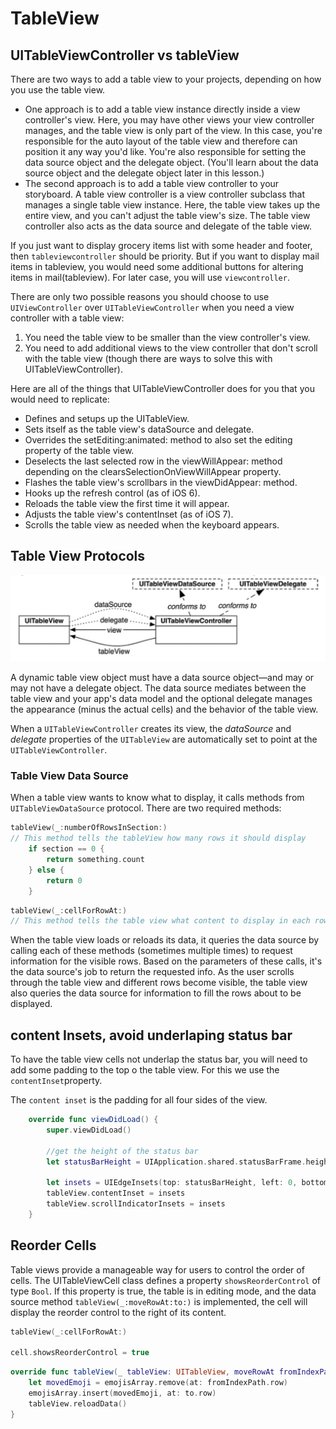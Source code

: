 # TableView

## UITableViewController vs tableView

There are two ways to add a table view to your projects, depending on how you use the table view.

* One approach is to add a table view instance directly inside a view controller's view. Here, you may have other views your view controller manages, and the table view is only part of the view. In this case, you're responsible for the auto layout of the table view and therefore can position it any way you'd like. You're also responsible for setting the data source object and the delegate object. (You'll learn about the data source object and the delegate object later in this lesson.)
* The second approach is to add a table view controller to your storyboard. A table view controller is a view controller subclass that manages a single table view instance. Here, the table view takes up the entire view, and you can't adjust the table view's size. The table view controller also acts as the data source and delegate of the table view.

If you just want to display grocery items list with some header and footer, then `tableviewcontroller` should be priority. But if you want to display mail items in tableview, you would need some additional buttons for altering items in mail(tableview). For later case, you will use `viewcontroller`.

There are only two possible reasons you should choose to use `UIViewController` over `UITableViewController` when you need a view controller with a table view:

1. You need the table view to be smaller than the view controller's view.
2. You need to add additional views to the view controller that don't scroll with the table view (though there are ways to solve this with UITableViewController).

Here are all of the things that UITableViewController does for you that you would need to replicate:

* Defines and setups up the UITableView.
* Sets itself as the table view's dataSource and delegate.
* Overrides the setEditing:animated: method to also set the editing property of the table view.
* Deselects the last selected row in the viewWillAppear: method depending on the clearsSelectionOnViewWillAppear property.
* Flashes the table view's scrollbars in the viewDidAppear: method.
* Hooks up the refresh control (as of iOS 6).
* Reloads the table view the first time it will appear.
* Adjusts the table view's contentInset (as of iOS 7).
* Scrolls the table view as needed when the keyboard appears.

## Table View Protocols

![UITableView diagram](tableView.png)

A dynamic table view object must have a data source object—and may or may not have a delegate object. The data source mediates between the table view and your app's data model and the optional delegate manages the appearance (minus the actual cells) and the behavior of the table view.

When a `UITableViewController` creates its view, the *dataSource* and *delegate* properties of the `UITableView` are automatically set to point at the `UITableViewController`.

### Table View Data Source

When a table view wants to know what to display, it calls methods from `UITableViewDataSource` protocol. There are two required methods:

```Swift
tableView(_:numberOfRowsInSection:)
// This method tells the tableView how many rows it should display
    if section == 0 {
        return something.count
    } else {
        return 0
    }
```

```Swift
tableView(_:cellForRowAt:)
// This method tells the table view what content to display in each row
```

When the table view loads or reloads its data, it queries the data source by calling each of these methods (sometimes multiple times) to request information for the visible rows. Based on the parameters of these calls, it's the data source's job to return the requested info. As the user scrolls through the table view and different rows become visible, the table view also queries the data source for information to fill the rows about to be displayed.

## content Insets, avoid underlaping status bar

To have the table view cells not underlap the status bar, you will need to add some padding to the top o the table view. For this we use the `contentInset`property.

The `content inset` is the padding for all four sides of the view.

```Swift
    override func viewDidLoad() {
        super.viewDidLoad()

        //get the height of the status bar
        let statusBarHeight = UIApplication.shared.statusBarFrame.height

        let insets = UIEdgeInsets(top: statusBarHeight, left: 0, bottom: 0, right: 0)
        tableView.contentInset = insets
        tableView.scrollIndicatorInsets = insets
    }
```

## Reorder Cells

Table views provide a manageable way for users to control the order of cells. The UITableViewCell class defines a property `showsReorderControl` of type `Bool`. If this property is true, the table is in editing mode, and the data source method `tableView(_:moveRowAt:to:)` is implemented, the cell will display the reorder control to the right of its content.

```Swift
tableView(_:cellForRowAt:)

cell.showsReorderControl = true
```

```swift
override func tableView(_ tableView: UITableView, moveRowAt fromIndexPath: IndexPath, to: IndexPath) {
    let movedEmoji = emojisArray.remove(at: fromIndexPath.row)
    emojisArray.insert(movedEmoji, at: to.row)
    tableView.reloadData()
}
```
